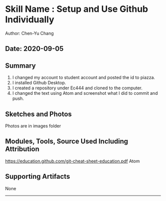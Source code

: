 #  Skill Name : Setup and Use Github Individually

Author: Chen-Yu Chang

Date: 2020-09-05
-----

## Summary
1. I changed my account to student account and posted the id to piazza.
2. I installed Github Desktop.
3. I created a repository under Ec444 and cloned to the computer.
4. I changed the text using Atom and screenshot what I did to commit and push.

## Sketches and Photos
Photos are in images folder

## Modules, Tools, Source Used Including Attribution
https://education.github.com/git-cheat-sheet-education.pdf
Atom
## Supporting Artifacts
None

-----
